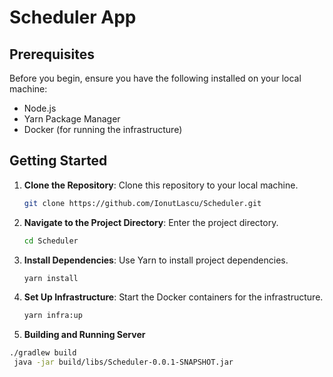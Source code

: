 # Scheduler App

## Prerequisites

Before you begin, ensure you have the following installed on your local machine:

- Node.js
- Yarn Package Manager
- Docker (for running the infrastructure)

## Getting Started

1. **Clone the Repository**: Clone this repository to your local machine.

    ```bash
    git clone https://github.com/IonutLascu/Scheduler.git
    ```

2. **Navigate to the Project Directory**: Enter the project directory.

    ```bash
    cd Scheduler
    ```

3. **Install Dependencies**: Use Yarn to install project dependencies.

    ```bash
    yarn install
    ```

4. **Set Up Infrastructure**: Start the Docker containers for the infrastructure.

    ```bash
    yarn infra:up
    ```
5. **Building and Running Server**

  ```bash
  ./gradlew build
   java -jar build/libs/Scheduler-0.0.1-SNAPSHOT.jar
  ```


